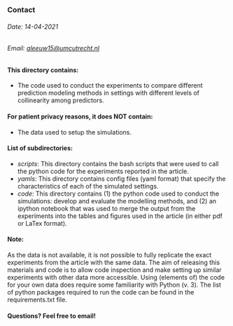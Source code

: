 ### Contact 
###### Date: 14-04-2021
###### Email: aleeuw15@umcutrecht.nl


#### This directory contains:
- The code used to conduct the experiments to compare different prediction modeling methods in settings with different levels of collinearity among predictors.

#### For patient privacy reasons, it does NOT contain:
- The data used to setup the simulations.

#### List of subdirectories:
- _scripts_: This directory contains the bash scripts that were used to call the python code for the experiments reported in the article.
- _yamls_: This directory contains config files (yaml format) that specify the characteristics of each of the simulated settings.
- _code_: This directory contains (1) the python code used to conduct the simulations: develop and evaluate the modelling methods, and (2) an ipython notebook that was used to merge the output from the experiments into the tables and figures used in the article (in either pdf or LaTex format).


#### Note: 
As the data is not available, it is not possible to fully replicate the exact experiments from the article with the same data. The aim of releasing this materials and code is to allow code inspection and make setting up similar experiments with other data more accessible. Using (elements of) the code for your own data does require some familiarity with Python (v. 3). The list of python packages required to run the code can be found in the requirements.txt file.

#### Questions? Feel free to email!
